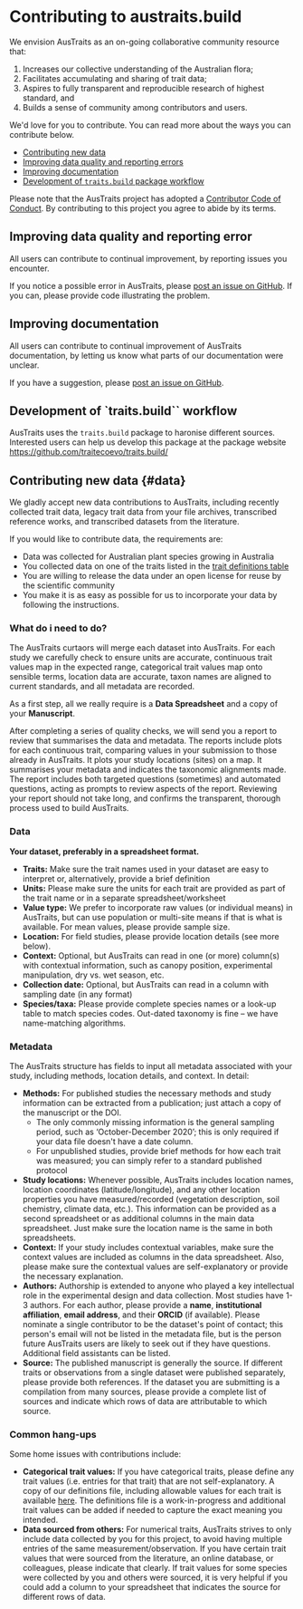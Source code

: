 

# Contributing to austraits.build

We envision AusTraits as an on-going collaborative community resource that:

1. Increases our collective understanding of the Australian flora;
2. Facilitates accumulating and sharing of trait data;
3. Aspires to fully transparent and reproducible research of highest standard, and 
4. Builds a sense of community among contributors and users.

We'd love for you to contribute. You can read more about the ways you can contribute below.

- [Contributing new data](#contributing-new-data)
- [Improving data quality and reporting errors ](#improving-data-quality-and-reporting-error)
- [Improving documentation](#improving-documentation)
- [Development of `traits.build` package workflow](development-of-traitsbuild-workflow)


Please note that the AusTraits project has adopted a [Contributor Code of Conduct](CODE_OF_CONDUCT.md). By contributing to this project you agree to abide by its terms.

## Improving data quality and reporting error

All users can contribute to continual improvement, by reporting issues you encounter. 

If you notice a possible error in AusTraits, please [post an issue on GitHub](https://github.com/traitecoevo/austraits.build/issues). If you can, please provide code illustrating the problem.
## Improving documentation

All users can contribute to continual improvement of AusTraits documentation, by letting us know what parts of our documentation were unclear. 

If you have a suggestion, please [post an issue on GitHub](https://github.com/traitecoevo/austraits.build/issues). 
## Development of `traits.build`` workflow

AusTraits uses the `traits.build` package to haronise different sources. Interested users can help us develop this package at the package website <https://github.com/traitecoevo/traits.build/>

## Contributing new data {#data}

We gladly accept new data contributions to AusTraits, including recently collected trait data, legacy trait data from your file archives, transcribed reference works, and transcribed datasets from the literature.

If you would like to contribute data, the requirements are:

-   Data was collected for Australian plant species growing in Australia
-   You collected data on one of the traits listed in the [trait definitions table](http://traitecoevo.github.io/austraits.build/articles/trait_definitions.html)
-   You are willing to release the data under an open license for reuse by the scientific community
-   You make it is as easy as possible for us to incorporate your data by following the instructions.

### What do i need to do?

The AusTraits curtaors will merge each dataset into AusTraits. For each study we carefully check to ensure units are accurate, continuous trait values map in the expected range, categorical trait values map onto sensible terms, location data are accurate, taxon names are aligned to current standards, and all metadata are recorded. 



As a first step, all we really require is a **Data Spreadsheet** and a copy of your **Manuscript**. 

After completing a series of quality checks, we will send you a report to review that summarises the data and metadata. The reports include plots for each continuous trait, comparing values in your submission to those already in AusTraits. It plots your study locations (sites) on a map. It summarises your metadata and indicates the taxonomic alignments made. The report includes both targeted questions (sometimes) and automated questions, acting as prompts to review aspects of the report. Reviewing your report should not take long, and confirms the transparent, thorough process used to build AusTraits.

### Data

**Your dataset, preferably in a spreadsheet format.**

*	**Traits:** Make sure the trait names used in your dataset are easy to interpret or, alternatively, provide a brief definition
*	**Units:** Please make sure the units for each trait are provided as part of the trait name or in a separate spreadsheet/worksheet
*	**Value type:** We prefer to incorporate raw values (or individual means) in AusTraits, but can use population or multi-site means if that is what is available. For mean values, please provide sample size.
*	**Location:** For field studies, please provide location details (see more below).
*	**Context:** Optional, but AusTraits can read in one (or more) column(s) with contextual information, such as canopy position, experimental manipulation, dry vs. wet season, etc.
*	**Collection date:** Optional, but AusTraits can read in a column with sampling date (in any format)
*	**Species/taxa:** Please provide complete species names or a look-up table to match species codes. Out-dated taxonomy is fine – we have name-matching algorithms.

### Metadata 

The AusTraits structure has fields to input all metadata associated with your study, including methods, location details, and context. In detail:
* **Methods:** For published studies the necessary methods and study information can be extracted from a publication; just attach a copy of the manuscript or the DOI. 
  -	The only commonly missing information is the general sampling period, such as ‘October-December 2020’; this is only required if your data file doesn't have a date column.
  -	For unpublished studies, provide brief methods for how each trait was measured; you can simply refer to a standard published protocol
* **Study locations:** Whenever possible, AusTraits includes location names, location coordinates (latitude/longitude), and any other location properties you have measured/recorded (vegetation description, soil chemistry, climate data, etc.). This information can be provided as a second spreadsheet or as additional columns in the main data spreadsheet. Just make sure the location name is the same in both spreadsheets.
* **Context:** If your study includes contextual variables, make sure the context values are included as columns in the data spreadsheet. Also, please make sure the contextual values are self-explanatory or provide the necessary explanation.
* **Authors:** Authorship is extended to anyone who played a key intellectual role in the experimental design and data collection. Most studies have 1-3 authors. For each author, please provide a **name**, **institutional affiliation**, **email address**, and their **ORCID** (if available). Please nominate a single contributor to be the dataset's point of contact; this person's email will not be listed in the metadata file, but is the person future AusTraits users are likely to seek out if they have questions. Additional field assistants can be listed.
* **Source:** The published manuscript is generally the source. If different traits or observations from a single dataset were published separately, please provide both references. If the dataset you are submitting is a compilation from many sources, please provide a complete list of sources and indicate which rows of data are attributable to which source.


### Common hang-ups

Some home issues with contributions include:

* **Categorical trait values:** If you have categorical traits, please define any trait values (i.e. entries for that trait) that are not self-explanatory. A copy of our definitions file, including allowable values for each trait is available [here](http://traitecoevo.github.io/austraits.build/articles/trait_definitions.html). The definitions file is a work-in-progress and additional trait values can be added if needed to capture the exact meaning you intended.
* **Data sourced from others:** For numerical traits, AusTraits strives to only include data collected by you for this project, to avoid having multiple entries of the same measurement/observation. If you have certain trait values that were sourced from the literature, an online database, or colleagues, please indicate that clearly. If trait values for some species were collected by you and others were sourced, it is very helpful if you could add a column to your spreadsheet that indicates the source for different rows of data.
